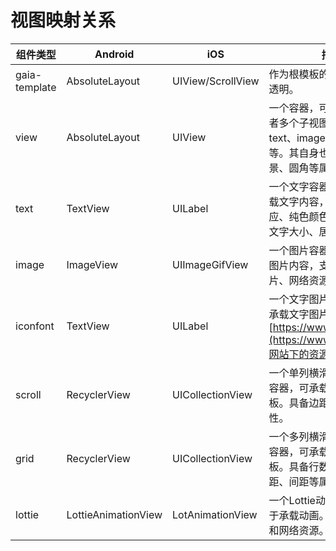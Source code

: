# 视图映射关系
| 组件类型 | Android | iOS | 描述 |
| --- | --- | --- | --- |
| gaia-template | AbsoluteLayout | UIView/ScrollView | 作为根模板的标识；对业务透明。 |
| view | AbsoluteLayout | UIView | 一个容器，可以包含零个或者多个子视图，例如：text、image、scroll、grid等。其自身也可以拥有背景、圆角等属性。 |
| text | TextView | UILabel | 一个文字容器，可以用于承载文字内容，支持宽高自适应、纯色颜色、渐变颜色、文字大小、居中对齐等。 |
| image | ImageView | UIImageGifView | 一个图片容器，可用于承载图片内容，支持本地资源图片、网络资源图片等。 |
| iconfont | TextView | UILabel | 一个文字图片容器，可用于承载文字图片，例如：[https://www.iconfont.cn/](https://www.iconfont.cn/)网站下的资源。 |
| scroll | RecyclerView | UICollectionView | 一个单列横滑容器或者竖滑容器，可承载单类型子模板。具备边距、间距等属性。 |
| grid | RecyclerView | UICollectionView | 一个多列横滑容器或者竖滑容器，可承载单类型子模板。具备行数、列数、边距、间距等属性。 |
| lottie | LottieAnimationView | LotAnimationView | 一个Lottie动画容器，可用于承载动画。 支持本地资源和网络资源。 |


